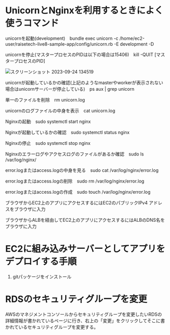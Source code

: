 # UnicornとNginxを利用するときによく使うコマンド
unicornを起動(development)　bundle exec unicorn -c /home/ec2-user/raisetech-live8-sample-app/config/unicorn.rb -E development -D

unicornを停止(マスタープロセスのPIDは以下の場合は15406)　kill -QUIT [マスタープロセスのPID]

![スクリーンショット 2023-09-24 134519](https://github.com/Hidetaka-Konishi/Raise_AWS_5/assets/142459457/6f523b6d-c8a1-4667-873d-89dc9be7da0d)

unicornが起動しているかの確認(上記のようなmasterやworkerが表示されない場合はunicornサーバーが停止している)　ps aux | grep unicorn

単一のファイルを削除　rm unicorn.log

unicornのログファイルの中身を表示　cat unicorn.log

Nginxの起動　sudo systemctl start nginx

Nginxが起動しているかの確認　sudo systemctl status nginx

Nginxの停止　sudo systemctl stop nginx

Nginxのエラーログやアクセスログのファイルがあるか確認　sudo ls /var/log/nginx/

error.logまたはaccess.logの中身を見る　sudo cat /var/log/nginx/error.log

error.logまたはaccess.logの削除　sudo rm /var/log/nginx/error.log

error.logまたはaccess.logの作成　sudo touch /var/log/nginx/error.log

ブラウザからEC2上のアプリにアクセスするにはEC2のパブリックIPv4 アドレスをブラウザに入力

ブラウザからALBを経由してEC2上のアプリにアクセスするにはALBのDNS名をブラウザに入力

# EC2に組み込みサーバーとしてアプリをデプロイする手順
1. gitパッケージをインストール　

# RDSのセキュリティグループを変更
AWSのマネジメントコンソールからセキュリティグループを変更したいRDSの詳細情報が書かれているページに行き、右上の「変更」をクリックしてそこに書かれているセキュリティグループを変更する。

